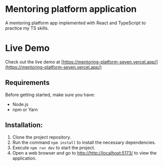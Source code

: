 # Mentoring platform application

A mentoring platform app implemented with React and TypeScript to practice my TS skills.

# Live Demo

Check out the live demo at
[https://mentoring-platform-seven.vercel.app/](https://mentoring-platform-seven.vercel.app/)

## Requirements

Before getting started, make sure you have:

- Node.js
- npm or Yarn

## Installation:

1. Clone the project repository.
2. Run the command `npm install` to install the necessary dependencies.
3. Execute `npm run dev` to start the project.
4. Open a web browser and go to
   [http://http://localhost:5173/](http://http://localhost:5173/)
   to view the application.
